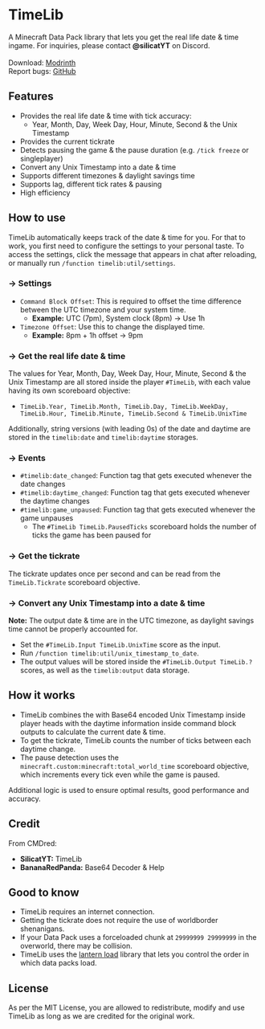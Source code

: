 # TimeLib
A Minecraft Data Pack library that lets you get the real life date & time ingame. For inquiries, please contact **@silicatYT** on Discord.\
\
Download: [Modrinth](https://modrinth.com/datapack/timelib)\
Report bugs: [GitHub](https://github.com/CMDred/TimeLib)

## Features
- Provides the real life date & time with tick accuracy:
  - Year, Month, Day, Week Day, Hour, Minute, Second & the Unix Timestamp
- Provides the current tickrate
- Detects pausing the game & the pause duration (e.g. `/tick freeze` or singleplayer)
- Convert any Unix Timestamp into a date & time
- Supports different timezones & daylight savings time
- Supports lag, different tick rates & pausing
- High efficiency

## How to use
TimeLib automatically keeps track of the date & time for you. For that to work, you first need to configure the settings to your personal taste. To access the settings, click the message that appears in chat after reloading, or manually run `/function timelib:util/settings`.
### &rarr; Settings
- `Command Block Offset`: This is required to offset the time difference between the UTC timezone and your system time.
  - **Example:** UTC (7pm), System clock (8pm) &rarr; Use 1h
- `Timezone Offset`: Use this to change the displayed time.
  - **Example:** 8pm + 1h offset &rarr; 9pm
### &rarr; Get the real life date & time
The values for Year, Month, Day, Week Day, Hour, Minute, Second & the Unix Timestamp are all stored inside the player `#TimeLib`, with each value having its own scoreboard objective:
- `TimeLib.Year, TimeLib.Month, TimeLib.Day, TimeLib.WeekDay, TimeLib.Hour, TimeLib.Minute, TimeLib.Second & TimeLib.UnixTime`

Additionally, string versions (with leading 0s) of the date and daytime are stored in the `timelib:date` and `timelib:daytime` storages.

### &rarr; Events
- `#timelib:date_changed`: Function tag that gets executed whenever the date changes
- `#timelib:daytime_changed`: Function tag that gets executed whenever the daytime changes
- `#timelib:game_unpaused`: Function tag that gets executed whenever the game unpauses
  - The `#TimeLib TimeLib.PausedTicks` scoreboard holds the number of ticks the game has been paused for

### &rarr; Get the tickrate
The tickrate updates once per second and can be read from the `TimeLib.Tickrate` scoreboard objective.

### &rarr; Convert any Unix Timestamp into a date & time
**Note:** The output date & time are in the UTC timezone, as daylight savings time cannot be properly accounted for.

- Set the `#TimeLib.Input TimeLib.UnixTime` score as the input.
- Run `/function timelib:util/unix_timestamp_to_date`.
- The output values will be stored inside the `#TimeLib.Output TimeLib.?` scores, as well as the `timelib:output` data storage.

## How it works
- TimeLib combines the with Base64 encoded Unix Timestamp inside player heads with the daytime information inside command block outputs to calculate the current date & time.
- To get the tickrate, TimeLib counts the number of ticks between each daytime change.
- The pause detection uses the `minecraft.custom:minecraft:total_world_time` scoreboard objective, which increments every tick even while the game is paused.

Additional logic is used to ensure optimal results, good performance and accuracy.

## Credit
From CMDred:
- **SilicatYT:** TimeLib
- **BananaRedPanda:** Base64 Decoder & Help

## Good to know
- TimeLib requires an internet connection.
- Getting the tickrate does not require the use of worldborder shenanigans.
- If your Data Pack uses a forceloaded chunk at `29999999 29999999` in the overworld, there may be collision.
- TimeLib uses the [lantern load](https://github.com/LanternMC/load) library that lets you control the order in which data packs load.

## License
As per the MIT License, you are allowed to redistribute, modify and use TimeLib as long as we are credited for the original work.
